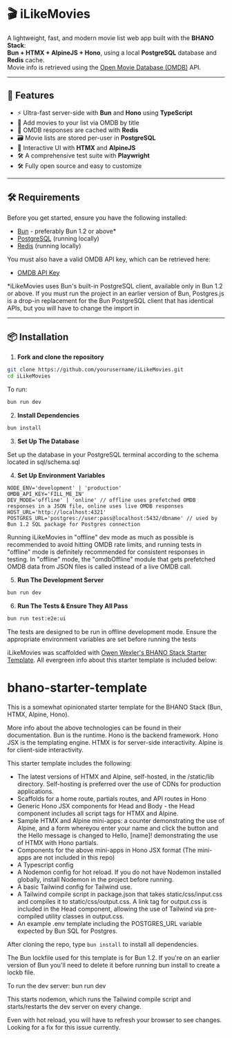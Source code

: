 # 🎬 iLikeMovies 

A lightweight, fast, and modern movie list web app built with the **BHANO Stack**:  
**Bun + HTMX + AlpineJS + Hono**, using a local **PostgreSQL** database and **Redis** cache.  
Movie info is retrieved using the [Open Movie Database (OMDB)](https://www.omdbapi.com/) API.

---

## 🚀 Features

- ⚡️ Ultra-fast server-side with **Bun** and **Hono** using **TypeScript**
- 🎥 Add movies to your list via OMDB by title
- 🧠 OMDB responses are cached with **Redis**
- 🗃️ Movie lists are stored per-user in **PostgreSQL**
- 🧩 Interactive UI with **HTMX** and **AlpineJS**
- 🛠️ A comprehensive test suite with **Playwright**
- 🛠️ Fully open source and easy to customize

---

## 🛠️ Requirements

Before you get started, ensure you have the following installed:

- [Bun](https://bun.sh/) - preferably Bun 1.2 or above*
- [PostgreSQL](https://www.postgresql.org/) (running locally)
- [Redis](https://redis.io/) (running locally)

You must also have a valid OMDB API key, which can be retrieved here:

- [OMDB API Key](https://www.omdbapi.com/apikey.aspx)

*iLikeMovies uses Bun's built-in PostgreSQL client, available only in Bun 1.2 or above.  If you must run the project in an earlier version of Bun, Postgres.js is a drop-in replacement for the Bun PostgreSQL client that has identical APIs, but you will have to change the import in 

---

## 📦 Installation

1. **Fork and clone the repository**

```bash
git clone https://github.com/yourusername/iLikeMovies.git
cd iLikeMovies
```

To run:

```bash
bun run dev
```

2. **Install Dependencies**

```bash
bun install
```
3. **Set Up The Database**

Set up the database in your PostgreSQL terminal according to the schema located in sql/schema.sql

4. **Set Up Environment Variables**

```dotenv
NODE_ENV='development' | 'production'
OMDB_API_KEY='FILL_ME_IN'
DEV_MODE='offline' | 'online' // offline uses prefetched OMDB responses in a JSON file, online uses live OMDB responses
HOST_URL='http://localhost:4321'
POSTGRES_URL='postgres://user:pass@localhost:5432/dbname' // used by Bun 1.2 SQL package for Postgres connection
```

Running iLikeMovies in "offline" dev mode as much as possible is recommended to avoid hitting OMDB rate limits, and running tests in "offline" mode is definitely recommended for consistent responses in testing.
In "offline" mode, the "omdbOffline" module that gets prefetched OMDB data from JSON files is called instead of a live OMDB call.

5. **Run The Development Server**

```bash
bun run dev
```
6. **Run The Tests & Ensure They All Pass**

```bash
bun run test:e2e:ui
```

The tests are designed to be run in offline development mode.  Ensure the appropriate environment variables are set before running the tests

iLikeMovies was scaffolded with [Owen Wexler's BHANO Stack Starter Template](https://github.com/owenwexler/bhano-starter-template).  All evergreen info about this starter template is included below:

# bhano-starter-template

This is a somewhat opinionated starter template for the BHANO Stack (Bun, HTMX, Alpine, Hono).

More info about the above technologies can be found in their documentation.
Bun is the runtime.  Hono is the backend framework.  Hono JSX is the templating engine.  HTMX is for server-side interactivity.  Alpine is for client-side interactivity.

This starter template includes the following:

- The latest versions of HTMX and Alpine, self-hosted, in the /static/lib directory.  Self-hosting is preferred over the use of CDNs for production applications.
- Scaffolds for a home route, partials routes, and API routes in Hono
- Generic Hono JSX components for Head and Body - the Head component includes all script tags for HTMX and Alpine.
- Sample HTMX and Alpine mini-apps: a counter demonstrating the use of Alpine, and a form whereyou enter your name and click the button and the Hello message is changed to Hello, [name]! demonstrating the use of HTMX with Hono partials.
- Components for the above mini-apps in Hono JSX format
(The mini-apps are not included in this repo)
- A Typescript config
- A Nodemon config for hot reload.  If you do not have Nodemon installed globally, install Nodemon in the project before running.
- A basic Tailwind config for Tailwind use.
- A Tailwind compile script in package.json that takes static/css/input.css and compiles it to static/css/output.css.  A link tag for output.css is included in the Head component, allowing the use of Tailwind via pre-compiled utility classes in output.css.
- An example .env template including the POSTGRES_URL variable expected by Bun SQL for Postgres.

After cloning the repo, type ``bun install`` to install all dependencies.

The Bun lockfile used for this template is for Bun 1.2.  If you're on an earlier version of Bun you'll need to delete it before running bun install to create a lockb file.

To run the dev server:
bun run dev

This starts nodemon, which runs the Tailwind compile script and starts/restarts the dev server on every change.

Even with hot reload, you will have to refresh your browser to see changes.  Looking for a fix for this issue currently.
